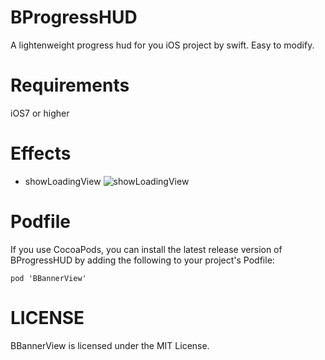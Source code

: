 # BProgressHUD
A lightenweight progress hud for you iOS project by swift. Easy to modify.

# Requirements
iOS7 or higher

# Effects
* showLoadingView
![showLoadingView](http://ww4.sinaimg.cn/mw690/acbce940gw1esiks92fbcj20ku112abx.jpg)

# Podfile
If you use CocoaPods, you can install the latest release version of BProgressHUD by adding the following to your project's Podfile:
```
pod 'BBannerView'
```
# LICENSE
BBannerView is licensed under the MIT License.
